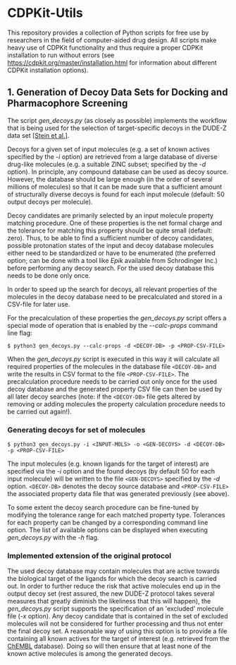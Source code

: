 # CDPKit-Utils

This repository provides a collection of Python scripts for free use by researchers in the field of computer-aided drug design.
All scripts make heavy use of CDPKit functionality and thus require a proper CDPKit installation to run without errors
(see https://cdpkit.org/master/installation.html for information about different CDPKit installation options).

## 1. Generation of Decoy Data Sets for Docking and Pharmacophore Screening

The script *gen_decoys.py* (as closely as possible) implements the workflow that is being used for the selection of target-specific decoys
in the DUDE-Z data set [[Stein et al.]](https://pubs.acs.org/doi/abs/10.1021/acs.jcim.0c00598).

Decoys for a given set of input molecules (e.g. a set of known actives specified by the *-i* option) are retrieved from a large 
database of diverse drug-like molecules (e.g. a suitable ZINC subset; specified by the *-d* option). In principle, any compound database can
be used as decoy source. However, the database should be large enough (in the order of several millions of molecules) so that it can be made
sure that a sufficient amount of structurally diverse decoys is found for each input molecule (default: 50 output decoys per molecule).

Decoy candidates are primarily selected by an input molecule property matching procedure. One of these properties is the net formal charge and the
tolerance for matching this property should be quite small (default: zero). Thus, to be able to find a sufficient number of decoy candidates,
possible protonation states of the input and decoy database molecules either need to be standardized or have to be enumerated (the preferred option;
can be done with a tool like *Epik* available from Schrodinger Inc.) before performing any decoy search. For the used decoy database this needs to be
done only once.

In order to speed up the search for decoys, all relevant properties of the molecules in the decoy database need to be precalculated
and stored in a CSV-file for later use.

For the precalculation of these properties the *gen_decoys.py* script offers a special mode of operation that is enabled by
the *--calc-props* command line flag:

```console
$ python3 gen_decoys.py --calc-props -d <DECOY-DB> -p <PROP-CSV-FILE>
```

When the *gen_decoys.py* script is executed in this way it will calculate all required properties of the molecules in the database file `<DECOY-DB>`
and write the results in CSV format to the file `<PROP-CSV-FILE>`. The precalculation procedure needs to be carried out
only once for the used decoy database and the generated property CSV file can then be used by all later decoy searches (note:
if the `<DECOY-DB>` file gets altered by removing or adding molecules the property calculation procedure needs to be carried out
again!).

### Generating decoys for set of molecules

```console
$ python3 gen_decoys.py -i <INPUT-MOLS> -o <GEN-DECOYS> -d <DECOY-DB> -p <PROP-CSV-FILE>
```

The input molecules (e.g. known ligands for the target of interest) are specified via the *-i* option and the found decoys (by default 50
for each input molecule) will be written to the file `<GEN-DECOYS>` specified by the *-d* option. `<DECOY-DB>` denotes the decoy source database
and `<PROP-CSV-FILE>` the associated property data file that was generated previously (see above).

To some extent the decoy search procedure can be fine-tuned by modifying the tolerance range for each matched property type. Tolerances
for each property can be changed by a corresponding command line option. The list of available options can be displayed when executing *gen_decoys.py*
with the *-h* flag.

### Implemented extension of the original protocol

The used decoy database may contain molecules that are active towards the biological target of the ligands for which the decoy search is carried out.
In order to further reduce the risk that active molecules end up in the output decoy set (rest assured, the new DUDE-Z protocol takes several measures
that greatly diminish the likeliness that this will happen), the *gen_decoys.py* script supports the specification of an 'excluded' molecule file
(*-x* option). Any decoy candidate that is contained in the set of excluded molecules will not be considered for further processing and thus not enter the
final decoy set. A reasonable way of using this option is to provide a file containing all known actives for the target of interest (e.g. retrieved
from the [ChEMBL](https://www.ebi.ac.uk/chembl/) database). Doing so will then ensure that at least none of the known active molecules is among the generated decoys.
